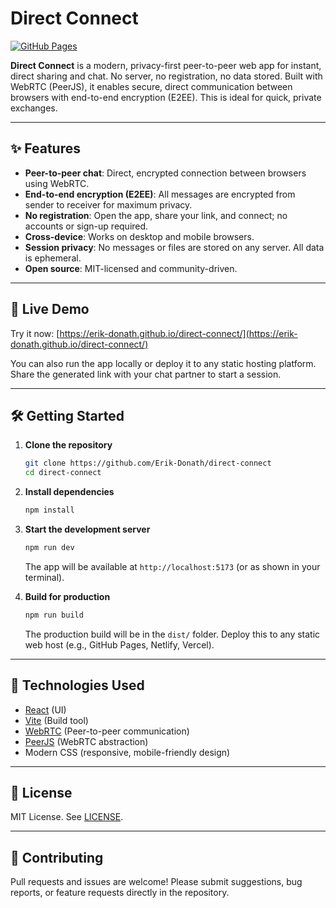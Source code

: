 # Direct Connect

[![GitHub Pages](https://img.shields.io/badge/demo-online-green)](https://erik-donath.github.io/direct-connect/)

**Direct Connect** is a modern, privacy-first peer-to-peer web app for instant, direct sharing and chat. No server, no registration, no data stored. Built with WebRTC (PeerJS), it enables secure, direct communication between browsers with end-to-end encryption (E2EE). This is ideal for quick, private exchanges.

---

## ✨ Features

- **Peer-to-peer chat**: Direct, encrypted connection between browsers using WebRTC.
- **End-to-end encryption (E2EE)**: All messages are encrypted from sender to receiver for maximum privacy.
- **No registration**: Open the app, share your link, and connect; no accounts or sign-up required.
- **Cross-device**: Works on desktop and mobile browsers.
- **Session privacy**: No messages or files are stored on any server. All data is ephemeral.
- **Open source**: MIT-licensed and community-driven.

---

## 🚀 Live Demo

Try it now: [https://erik-donath.github.io/direct-connect/](https://erik-donath.github.io/direct-connect/)

You can also run the app locally or deploy it to any static hosting platform. Share the generated link with your chat partner to start a session.

---

## 🛠️ Getting Started

1. **Clone the repository**
   ```bash
   git clone https://github.com/Erik-Donath/direct-connect
   cd direct-connect
   ```
2. **Install dependencies**
   ```bash
   npm install
   ```
3. **Start the development server**
   ```bash
   npm run dev
   ```
   The app will be available at `http://localhost:5173` (or as shown in your terminal).

4. **Build for production**
   ```bash
   npm run build
   ```
   The production build will be in the `dist/` folder. Deploy this to any static web host (e.g., GitHub Pages, Netlify, Vercel).

---

## 🧩 Technologies Used

- [React](https://react.dev/) (UI)
- [Vite](https://vitejs.dev/) (Build tool)
- [WebRTC](https://developer.mozilla.org/en-US/docs/Web/API/WebRTC_API) (Peer-to-peer communication)
- [PeerJS](https://peerjs.com/) (WebRTC abstraction)
- Modern CSS (responsive, mobile-friendly design)

---

## 📄 License

MIT License. See [LICENSE](./LICENSE).

---

## 🤝 Contributing

Pull requests and issues are welcome! Please submit suggestions, bug reports, or feature requests directly in the repository.
